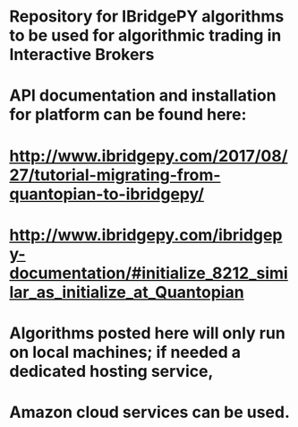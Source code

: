 # Repository for IBridgePY algorithms to be used for algorithmic trading in Interactive Brokers
# API documentation and installation for platform can be found here:
# http://www.ibridgepy.com/2017/08/27/tutorial-migrating-from-quantopian-to-ibridgepy/
# http://www.ibridgepy.com/ibridgepy-documentation/#initialize_8212_similar_as_initialize_at_Quantopian
# Algorithms posted here will only run on local machines; if needed a dedicated hosting service,
# Amazon cloud services can be used.
